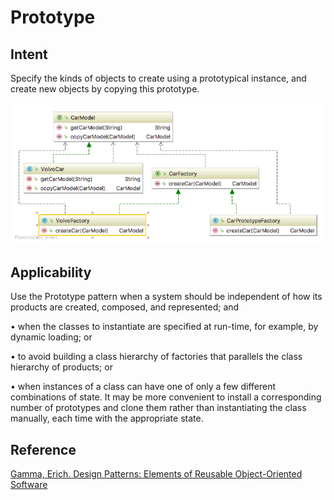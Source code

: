 # Prototype

## Intent
Specify the kinds of objects to create using a prototypical instance, and create new objects by copying this prototype.

![alt text](./doc/views/prototype.png "Prototype")

## Applicability
Use the Prototype pattern when a system should be independent of how its products are created, composed, and 
represented; and 

• when the classes to instantiate are specified at run-time, for example, by dynamic loading; or 

• to avoid building a class hierarchy of factories that parallels the class hierarchy of products; or 

• when instances of a class can have one of only a few different combinations of state. It may be more convenient to 
install a corresponding number of prototypes and clone them rather than instantiating the class manually, each time 
with the appropriate state.

## Reference
[Gamma, Erich. Design Patterns: Elements of Reusable Object-Oriented Software](https://www.amazon.com/Design-Patterns-Elements-Reusable-Object-Oriented/dp/0201633612/)